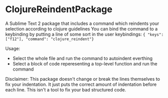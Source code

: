 ClojureReindentPackage
======================

A Sublime Text 2 package that includes a command which reindents your selection according to clojure guidelines
You can bind the command to a keybinding by putting a line of some sort in the user keybindings:
<code>{ "keys": ["f12"], "command": "clojure_reindent"}</code>

Usage:
 - Select the whole file and run the command to autoindent everthing
 - Select a block of code reperesenting a top-level function and run the command

Disclaimer:
This package doesn't change or break the lines themselves to fix your indentation. It just puts the correct amount of indentation before each line. This isn't a tool to fix your bad structured code.
